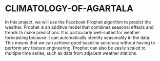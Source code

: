# CLIMATOLOGY-OF-AGARTALA
In this project, we will use the Facebook Prophet algorithm to predict the weather. Prophet is an additive model that combines seasonal effects and trends to make predictions. It is particularly well-suited for weather forecasting because it can automatically identify seasonality in the data. This means that we can achieve good baseline accuracy without having to perform any feature engineering. Prophet can also be easily scaled to multiple time series, such as data from adjacent weather stations.
